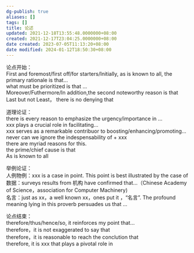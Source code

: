 ```yaml
---
dg-publish: true
aliases: []
tags: []
title: 论述
updated: 2021-12-18T13:55:48.0000000+08:00
created: 2021-12-17T23:04:25.0000000+08:00
date created: 2023-07-05T11:13:20+08:00
date modified: 2024-01-12T18:50:30+08:00
---
```


论点开始：  
First and foremost/first off/for starters/Initially, as is known to all, the primary rationale is that...  
what must be prioritized is that ...  
Moreover/Futhermore/In addition,the second noteworthy reason is that  
Last but not Least， there is no denying that

道理论证：  
there is every reason to emphasize the urgency/importance in ...  
xxx plays a crucial role in facilitating...  
xxx serves as a remarkable contribuor to boosting/enhancing/promoting...  
never can we ignore the indespensability of + xxx  
there are myriad reasons for this.  
the prime/chief cause is that  
As is known to all

举例论证：  
人例物例：xxx is a case in point. This point is best illustrated by the case of  
数据：surveys results from 机构 have confirmed that...（Chinese Academy of Science，association for Computer Machinery)  
名言：just as xx，a well known xx，ones put it ，“名言”. The profound meaning lying in this proverb persuades us that ...

论点结束：  
therefore/thus/hence/so, it reinforces my point that...  
therefore，it is not exaggerated to say that  
therefore，it is reasonable to reach the conclution that  
therefore, it is xxx that plays a pivotal role in
